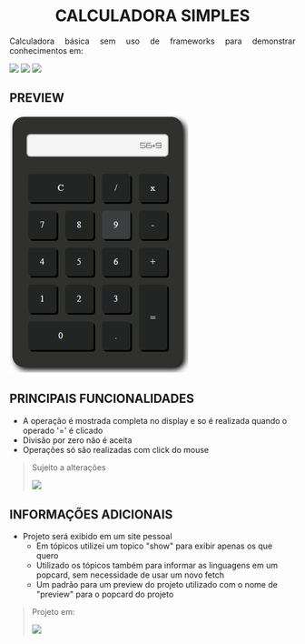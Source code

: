 <h1 align='center'> CALCULADORA SIMPLES </h1>
<p align="justify">Calculadora básica sem uso de frameworks para demonstrar conhecimentos em:</p>

<img src="https://img.shields.io/static/v1?label=%20&message=JavaScript&color=yellow&labelColor=575757&style=flat&logo=javascript" /> <img src="https://img.shields.io/static/v1?label=%20&message=Html&color=orange&labelColor=575757&style=flat&logo=html5"/> <img src="https://img.shields.io/static/v1?label=%20&message=Css&color=blue&labelColor=575757&style=flat&logo=css3"/>
## PREVIEW
<img src="https://raw.githubusercontent.com/SchubertAraujo/Calculadora-Basica/main/preview.png" alt="Uma imagem do projeto" />

## PRINCIPAIS FUNCIONALIDADES
- A operação é mostrada completa no display e so é realizada quando o operado '=' é clicado
- Divisão por zero não é aceita
- Operações só são realizadas com click do mouse

> Sujeito a alterações
> 
> <img src="https://img.shields.io/static/v1?label=Status&message=Finalizado&color=green&labelColor=575757&style=flat" />

## INFORMAÇÕES ADICIONAIS
- Projeto será exibido em um site pessoal
    - Em tópicos utilizei um topico "show" para exibir apenas os que quero
    - Utilizado os tópicos também para informar as linguagens em um popcard, sem necessidade de usar um novo fetch
    - Um padrão para um preview do projeto utilizado com o nome de "preview" para o popcard do projeto
      
> Projeto em:
> 
> <a href="https://www.w3schools.com"><img src="https://img.shields.io/static/v1?label=%20&message=Repositorio&color=363434&labelColor=363434&style=flat&logo=github" /></a>

